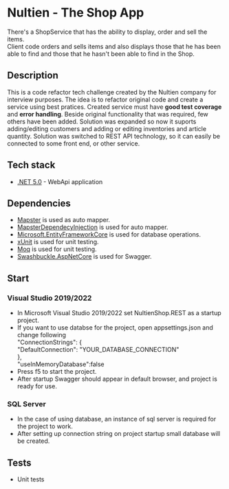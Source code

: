 # Nultien - The Shop App
There's a ShopService that has the ability to display, order and sell the items.  
Client code orders and sells items and also displays those that he has been able to find and those that he hasn't been able to find in the Shop.

## Description

This is a code refactor tech challenge created by the Nultien company for interview purposes. 
The idea is to refactor original code and create a service using best pratices. Created service must  have **good test coverage** and **error handling**.
Beside original functionality that was required, few others have been added.
Solution was expanded so now it suports adding/editing customers and adding or editing inventories and article quantity.
Solution was switched to REST API technology, so it can easily be connected to some front end, or other service.

## Tech stack

- [.NET 5.0](https://dotnet.microsoft.com/download/dotnet/5.0) - WebApi application

## Dependencies

- [Mapster](https://github.com/MapsterMapper/Mapster) is used as auto mapper.
- [MapsterDependecyInjection](https://www.nuget.org/packages/Mapster.DependencyInjection/1.0.0) is used for auto mapper.
- [Microsoft.EntityFrameworkCore](https://www.nuget.org/packages/Microsoft.EntityFrameworkCore/5.0.12) is used for database operations.
- [xUnit](https://www.nuget.org/packages/xunit/2.4.1) is used for unit testing.
- [Moq](https://www.nuget.org/packages/Moq/4.16.1) is used for unit testing.
- [Swashbuckle.AspNetCore](https://www.nuget.org/packages/Swashbuckle.AspNetCore/5.6.3) is used for Swagger.

## Start

### Visual Studio 2019/2022
- In Microsoft Visual Studio 2019/2022 set NultienShop.REST as a startup project.
- If you want to use databse for the project, open appsettings.json and change following <br />
	"ConnectionStrings": {<br />
		"DefaultConnection": "YOUR_DATABASE_CONNECTION"<br />
	},<br />
	"useInMemoryDatabase":false<br />
- Press f5 to start the project.
- After startup Swagger should appear in default browser, and project is ready for use.


### SQL Server
- In the case of using database, an instance of sql server is required for the project to work. 
- After setting up connection string on project startup small database will be created.

## Tests

- Unit tests

